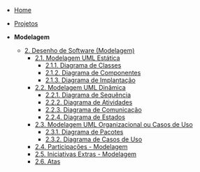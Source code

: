 <!-- docs/_sidebar.md -->

- [Home](README.md)
- [Projetos](/Projeto/Projeto.md)

- **Modelagem**
  - [2. Desenho de Software (Modelagem)](/Modelagem/2.Modelagem.md)
    - [2.1. Modelagem UML Estática](/Modelagem/2.1.ModelagemEstatica.md)
      - [2.1.1. Diagrama de Classes](/Modelagem/2.1.1.DiagramaDeClasses.md)
      - [2.1.2. Diagrama de Componentes](/Modelagem/2.1.2.DiagramaDeComponentes.md)
      - [2.1.3. Diagrama de Implantação](/Modelagem/2.1.3.DiagramaDeImplantacao.md)
    - [2.2. Modelagem UML Dinâmica](/Modelagem/2.2.ModelagemDinamica.md)
      - [2.2.1. Diagrama de Sequência](/Modelagem/2.2.1.DiagramaDeSequencia.md)
      - [2.2.2. Diagrama de Atividades](/Modelagem/2.2.2.DiagramaDeAtividades.md)
      - [2.2.3. Diagrama de Comunicação](/Modelagem/2.2.3.DiagramaDeComunicacao.md)
      - [2.2.4. Diagrama de Estados](/Modelagem/2.2.4.DiagramaDeEstados.md)
    - [2.3. Modelagem UML Organizacional ou Casos de Uso](/Modelagem/2.3.ModelagemOrganizacionalCasosDeUso.md)
      - [2.3.1. Diagrama de Pacotes](/Modelagem/2.3.1.DiagramaDePacotes.md)
      - [2.3.2. Diagrama de Casos de Uso](/Modelagem/2.3.2.DiagramaDeCasosDeUso.md)
    - [2.4. Participações - Modelagem](/Modelagem/2.4.ParticipacoesModelagem.md)
    - [2.5. Iniciativas Extras - Modelagem](/Modelagem/2.5.IniciativasExtras.md)
    - [2.6. Atas](/Modelagem/2.6.Atas.md)

